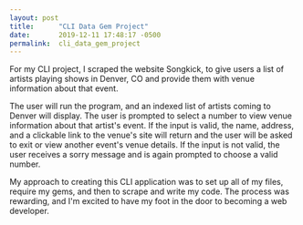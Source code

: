 ```yaml
---
layout: post
title:      "CLI Data Gem Project"
date:       2019-12-11 17:48:17 -0500
permalink:  cli_data_gem_project
---
```


For my CLI project, I scraped the website Songkick, to give users a list of artists playing shows in Denver, CO and provide them with venue information about that event.

The user will run the program, and an indexed list of artists coming to Denver will display. The user is prompted to select a number to view venue information about that artist's event. If the input is valid, the name, address, and a clickable link to the venue's site will return and the user will be asked to exit or view another event's venue details. If the input is not valid, the user receives a sorry message and is again prompted to choose a valid number. 

My approach to creating this CLI application was to set up all of my files, require my gems, and then to scrape and write my code. The process was rewarding, and I'm excited to have my foot in the door to becoming a web developer.





